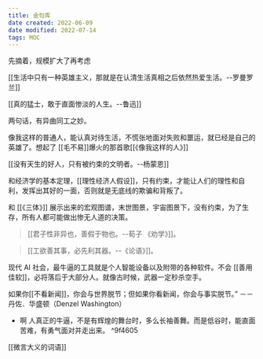 ```yaml
---
title: 金句库
date created: 2022-06-09
date modified: 2022-07-14
tags: MOC 
---
```


  

  先摘着，规模扩大了再考虑

  

  [[生活中只有一种英雄主义，那就是在认清生活真相之后依然热爱生活。--罗曼罗兰]]

  [[真的猛士，敢于直面惨淡的人生。--鲁迅]]

  两句话，有异曲同工之妙。

  像我这样的普通人，能认真对待生活，不慌张地面对失败和噩运，就已经是自己的英雄了。想起了 [[毛不易]]爆火的那首歌[[《像我这样的人》]]

  

  [[没有天生的好人，只有被约束的文明者。--杨蒙恩]]

  

  和经济学的基本定理，[[理性经济人假设]]，只有约束，才能让人们的理性和自利，发挥出其好的一面，否则就是无底线的欺骗和背叛了。

  和 [[《三体》]] 展示出来的宏观图谱，末世图景，宇宙图景下，没有约束，为了生存，所有人都可能做出惨无人道的决策。

  

  >[[君子性非异也，善假于物也。--荀子 《劝学》]]。

  

  >[[工欲善其事，必先利其器。--《论语》]]。

  

  现代 AI 社会，最牛逼的工具就是个人智能设备以及附带的各种软件。不会 [[善用佳软]]，必将落后于大部分人。就像古时候，武器一定秒杀空手。

如果你[[不看新闻]]，你会与世界脱节；但如果你看新闻，你会与事实脱节。” －－丹佐．华盛顿（Denzel Washington）

- 啊
  	人真正的牛逼，不是有辉煌的舞台时，多么长袖善舞。而是低谷时，能直面苦难，有勇气面对并走出来。 ^9f4605

[[微言大义的词语]]
